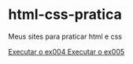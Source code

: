 # html-css-pratica
 Meus sites para praticar html e css

<a href= https://pabloribeiro01.github.io/html-css-pratica/exercicios/ex004/index.html> Executar o ex004
<a href= https://pabloribeiro01.github.io/html-css-pratica/exercicios/ex005/index.html> Executar o ex005